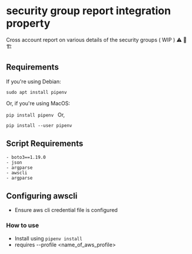 # security group report integration property
Cross account report on various details of the security groups ( WIP ) ⚠️ 🚧 🏗 

## Requirements
If you\'re using Debian:
   
  `sudo apt install pipenv `

Or, if you\'re using MacOS:

   `pip install pipenv `
Or, 
  
  ` pip install --user pipenv `


##  Script Requirements
    - boto3==1.19.0
    - json 
    - argparse
    - awscli
    - argparse

## Configuring awscli
- Ensure aws cli credential file is configured 


### How to use
- Install using `pipenv install`
- requires --profile <name_of_aws_profile> 
